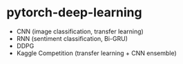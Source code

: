 # pytorch-deep-learning

- CNN (image classification, transfer learning)
- RNN (sentiment classification, Bi-GRU)
- DDPG
- Kaggle Competition (transfer learning + CNN ensemble)
